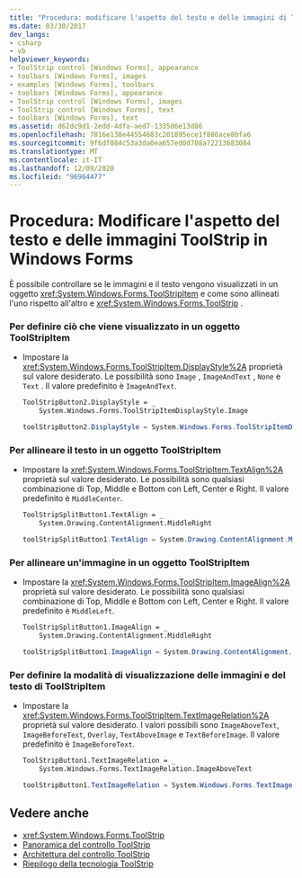 ```yaml
---
title: "Procedura: modificare l'aspetto del testo e delle immagini di ToolStrip"
ms.date: 03/30/2017
dev_langs:
- csharp
- vb
helpviewer_keywords:
- ToolStrip control [Windows Forms], appearance
- toolbars [Windows Forms], images
- examples [Windows Forms], toolbars
- toolbars [Windows Forms], appearance
- ToolStrip control [Windows Forms], images
- ToolStrip control [Windows Forms], text
- toolbars [Windows Forms], text
ms.assetid: d62dc9d1-2edd-4dfa-aed7-1335d6e13d86
ms.openlocfilehash: 7816e138e44554683c201895ece1f886ace8bfa6
ms.sourcegitcommit: 9f6df084c53a3da0ea657ed0d708a72213683084
ms.translationtype: MT
ms.contentlocale: it-IT
ms.lasthandoff: 12/09/2020
ms.locfileid: "96964477"
---
```

# <a name="how-to-change-the-appearance-of-toolstrip-text-and-images-in-windows-forms"></a>Procedura: Modificare l'aspetto del testo e delle immagini ToolStrip in Windows Forms
È possibile controllare se le immagini e il testo vengono visualizzati in un oggetto <xref:System.Windows.Forms.ToolStripItem> e come sono allineati l'uno rispetto all'altro e <xref:System.Windows.Forms.ToolStrip> .  
  
### <a name="to-define-what-is-displayed-on-a-toolstripitem"></a>Per definire ciò che viene visualizzato in un oggetto ToolStripItem  
  
- Impostare la <xref:System.Windows.Forms.ToolStripItem.DisplayStyle%2A> proprietà sul valore desiderato. Le possibilità sono `Image` , `ImageAndText` , `None` e `Text` . Il valore predefinito è `ImageAndText`.  
  
    ```vb  
    ToolStripButton2.DisplayStyle = _  
        System.Windows.Forms.ToolStripItemDisplayStyle.Image  
    ```  
  
    ```csharp  
    toolStripButton2.DisplayStyle = System.Windows.Forms.ToolStripItemDisplayStyle.Image;  
    ```  
  
### <a name="to-align-text-on-a-toolstripitem"></a>Per allineare il testo in un oggetto ToolStripItem  
  
- Impostare la <xref:System.Windows.Forms.ToolStripItem.TextAlign%2A> proprietà sul valore desiderato. Le possibilità sono qualsiasi combinazione di Top, Middle e Bottom con Left, Center e Right. Il valore predefinito è `MiddleCenter`.  
  
    ```vb  
    ToolStripSplitButton1.TextAlign = _  
        System.Drawing.ContentAlignment.MiddleRight  
    ```  
  
    ```csharp  
    toolStripSplitButton1.TextAlign = System.Drawing.ContentAlignment.MiddleRight;  
    ```  
  
### <a name="to-align-an-image-on-a-toolstripitem"></a>Per allineare un'immagine in un oggetto ToolStripItem  
  
- Impostare la <xref:System.Windows.Forms.ToolStripItem.ImageAlign%2A> proprietà sul valore desiderato. Le possibilità sono qualsiasi combinazione di Top, Middle e Bottom con Left, Center e Right. Il valore predefinito è `MiddleLeft`.  
  
    ```vb  
    ToolStripSplitButton1.ImageAlign = _  
        System.Drawing.ContentAlignment.MiddleRight  
    ```  
  
    ```csharp  
    toolStripSplitButton1.ImageAlign = System.Drawing.ContentAlignment.MiddleRight;  
    ```  
  
### <a name="to-define-how-toolstripitem-text-and-images-are-displayed-relative-to-each-other"></a>Per definire la modalità di visualizzazione delle immagini e del testo di ToolStripItem  
  
- Impostare la <xref:System.Windows.Forms.ToolStripItem.TextImageRelation%2A> proprietà sul valore desiderato. I valori possibili sono `ImageAboveText`, `ImageBeforeText`, `Overlay`, `TextAboveImage` e `TextBeforeImage`. Il valore predefinito è `ImageBeforeText`.  
  
    ```vb  
    ToolStripButton1.TextImageRelation = _  
        System.Windows.Forms.TextImageRelation.ImageAboveText  
    ```  
  
    ```csharp  
    toolStripButton1.TextImageRelation = System.Windows.Forms.TextImageRelation.ImageAboveText;  
    ```  
  
## <a name="see-also"></a>Vedere anche

- <xref:System.Windows.Forms.ToolStrip>
- [Panoramica del controllo ToolStrip](toolstrip-control-overview-windows-forms.md)
- [Architettura del controllo ToolStrip](toolstrip-control-architecture.md)
- [Riepilogo della tecnologia ToolStrip](toolstrip-technology-summary.md)
